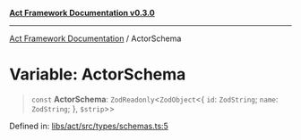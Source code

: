 [**Act Framework Documentation v0.3.0**](../README.md)

***

[Act Framework Documentation](../globals.md) / ActorSchema

# Variable: ActorSchema

> `const` **ActorSchema**: `ZodReadonly`\<`ZodObject`\<\{ `id`: `ZodString`; `name`: `ZodString`; \}, `$strip`\>\>

Defined in: [libs/act/src/types/schemas.ts:5](https://github.com/Rotorsoft/act-root/blob/ecf1ab2f895c5bdf2d70db49738046df56c78030/libs/act/src/types/schemas.ts#L5)
